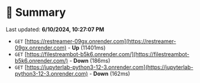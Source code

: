# 📖 Summary
Last updated: **6/10/2024, 10:27:07 PM**

- `GET` [https://restreamer-09gx.onrender.com](https://restreamer-09gx.onrender.com) - **Up** (11401ms)
- `GET` [https://filestreambot-b5k6.onrender.com/](https://filestreambot-b5k6.onrender.com/) - **Down** (186ms)
- `GET` [https://jupyterlab-python3-12-3.onrender.com](https://jupyterlab-python3-12-3.onrender.com) - **Down** (162ms)

